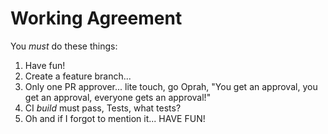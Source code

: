 # Working Agreement

You *must* do these things:

 1. Have fun!
 2. Create a feature branch...
 3. Only one PR approver... lite touch, go Oprah, "You get an approval, you get an approval, everyone gets an approval!"
 4. CI *build* must pass, Tests, what tests?
 5. Oh and if I forgot to mention it... HAVE FUN!
